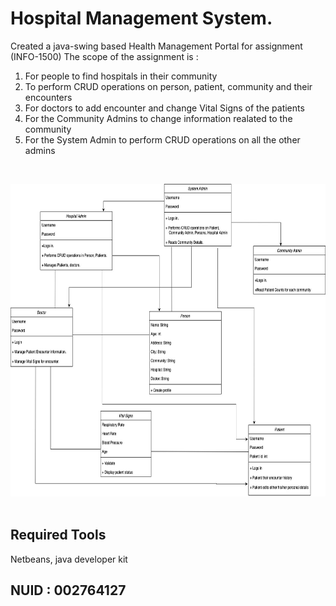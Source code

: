 # Hospital Management System.

Created a java-swing based Health Management Portal for assignment (INFO-1500)
The scope of the assignment is :
1. For people to find hospitals in their community
2. To perform CRUD operations on person, patient, community and their encounters
3. For doctors to add encounter and change Vital Signs of the patients
4. For the Community Admins to change information realated to the community
5. For the System Admin to perform CRUD operations on all the other admins

<br>

<img src="classDiagram.jpeg" width="1000" height="500"/><br><br>



## Required Tools

Netbeans, java developer kit



## NUID : 002764127
